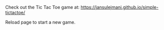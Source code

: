Check out the Tic Tac Toe game at: https://jansulejmani.github.io/simple-tictactoe/
<p>Reload page to start a new game.</p>
